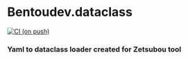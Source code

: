 # Bentoudev.dataclass

[![CI (on push)](https://github.com/BentouDev/Bentoudev.dataclass/actions/workflows/python-ci.yml/badge.svg)](https://github.com/BentouDev/Bentoudev.dataclass/actions/workflows/python-ci.yml)

### Yaml to dataclass loader created for Zetsubou tool
